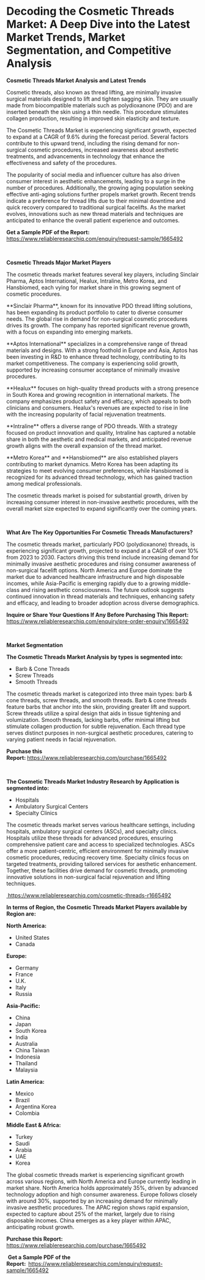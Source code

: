 <p><h1>Decoding the Cosmetic Threads Market: A Deep Dive into the Latest Market Trends, Market Segmentation, and Competitive Analysis</h1></p><p><strong>Cosmetic Threads Market Analysis and Latest Trends</strong></p>
<p><p>Cosmetic threads, also known as thread lifting, are minimally invasive surgical materials designed to lift and tighten sagging skin. They are usually made from biocompatible materials such as polydioxanone (PDO) and are inserted beneath the skin using a thin needle. This procedure stimulates collagen production, resulting in improved skin elasticity and texture.</p><p>The Cosmetic Threads Market is experiencing significant growth, expected to expand at a CAGR of 9.6% during the forecast period. Several factors contribute to this upward trend, including the rising demand for non-surgical cosmetic procedures, increased awareness about aesthetic treatments, and advancements in technology that enhance the effectiveness and safety of the procedures. </p><p>The popularity of social media and influencer culture has also driven consumer interest in aesthetic enhancements, leading to a surge in the number of procedures. Additionally, the growing aging population seeking effective anti-aging solutions further propels market growth. Recent trends indicate a preference for thread lifts due to their minimal downtime and quick recovery compared to traditional surgical facelifts. As the market evolves, innovations such as new thread materials and techniques are anticipated to enhance the overall patient experience and outcomes.</p></p>
<p><strong>Get a Sample PDF of the Report:&nbsp;</strong> <a href="https://www.reliableresearchiq.com/enquiry/request-sample/1665492?utm_campaign=3068&utm_medium=2&utm_source=Github&utm_content=ia&utm_term=13042025&utm_id=cosmetic-threads">https://www.reliableresearchiq.com/enquiry/request-sample/1665492</a></p>
<p>&nbsp;</p>
<p><strong>Cosmetic Threads Major Market Players</strong></p>
<p><p>The cosmetic threads market features several key players, including Sinclair Pharma, Aptos International, Healux, Intraline, Metro Korea, and Hansbiomed, each vying for market share in this growing segment of cosmetic procedures.</p><p>**Sinclair Pharma**, known for its innovative PDO thread lifting solutions, has been expanding its product portfolio to cater to diverse consumer needs. The global rise in demand for non-surgical cosmetic procedures drives its growth. The company has reported significant revenue growth, with a focus on expanding into emerging markets.</p><p>**Aptos International** specializes in a comprehensive range of thread materials and designs. With a strong foothold in Europe and Asia, Aptos has been investing in R&D to enhance thread technology, contributing to its market competitiveness. The company is experiencing solid growth, supported by increasing consumer acceptance of minimally invasive procedures.</p><p>**Healux** focuses on high-quality thread products with a strong presence in South Korea and growing recognition in international markets. The company emphasizes product safety and efficacy, which appeals to both clinicians and consumers. Healux's revenues are expected to rise in line with the increasing popularity of facial rejuvenation treatments.</p><p>**Intraline** offers a diverse range of PDO threads. With a strategy focused on product innovation and quality, Intraline has captured a notable share in both the aesthetic and medical markets, and anticipated revenue growth aligns with the overall expansion of the thread market.</p><p>**Metro Korea** and **Hansbiomed** are also established players contributing to market dynamics. Metro Korea has been adapting its strategies to meet evolving consumer preferences, while Hansbiomed is recognized for its advanced thread technology, which has gained traction among medical professionals.</p><p>The cosmetic threads market is poised for substantial growth, driven by increasing consumer interest in non-invasive aesthetic procedures, with the overall market size expected to expand significantly over the coming years.</p></p>
<p>&nbsp;</p>
<p><strong>What Are The Key Opportunities For Cosmetic Threads Manufacturers?</strong></p>
<p><p>The cosmetic threads market, particularly PDO (polydioxanone) threads, is experiencing significant growth, projected to expand at a CAGR of over 10% from 2023 to 2030. Factors driving this trend include increasing demand for minimally invasive aesthetic procedures and rising consumer awareness of non-surgical facelift options. North America and Europe dominate the market due to advanced healthcare infrastructure and high disposable incomes, while Asia-Pacific is emerging rapidly due to a growing middle-class and rising aesthetic consciousness. The future outlook suggests continued innovation in thread materials and techniques, enhancing safety and efficacy, and leading to broader adoption across diverse demographics.</p></p>
<p><strong>Inquire or Share Your Questions If Any Before Purchasing This Report:</strong> <a href="https://www.reliableresearchiq.com/enquiry/pre-order-enquiry/1665492?utm_campaign=3068&utm_medium=2&utm_source=Github&utm_content=ia&utm_term=13042025&utm_id=cosmetic-threads">https://www.reliableresearchiq.com/enquiry/pre-order-enquiry/1665492</a></p>
<p>&nbsp;</p>
<p><strong>Market Segmentation</strong></p>
<p><strong>The Cosmetic Threads Market Analysis by types is segmented into:</strong></p>
<p><ul><li>Barb & Cone Threads</li><li>Screw Threads</li><li>Smooth Threads</li></ul></p>
<p><p>The cosmetic threads market is categorized into three main types: barb & cone threads, screw threads, and smooth threads. Barb & cone threads feature barbs that anchor into the skin, providing greater lift and support. Screw threads utilize a spiral design that aids in tissue tightening and volumization. Smooth threads, lacking barbs, offer minimal lifting but stimulate collagen production for subtle rejuvenation. Each thread type serves distinct purposes in non-surgical aesthetic procedures, catering to varying patient needs in facial rejuvenation.</p></p>
<p><strong>Purchase this Report:&nbsp;</strong><a href="https://www.reliableresearchiq.com/purchase/1665492?utm_campaign=3068&utm_medium=2&utm_source=Github&utm_content=ia&utm_term=13042025&utm_id=cosmetic-threads">https://www.reliableresearchiq.com/purchase/1665492</a></p>
<p>&nbsp;</p>
<p><strong>The Cosmetic Threads Market Industry Research by Application is segmented into:</strong></p>
<p><ul><li>Hospitals</li><li>Ambulatory Surgical Centers</li><li>Specialty Clinics</li></ul></p>
<p><p>The cosmetic threads market serves various healthcare settings, including hospitals, ambulatory surgical centers (ASCs), and specialty clinics. Hospitals utilize these threads for advanced procedures, ensuring comprehensive patient care and access to specialized technologies. ASCs offer a more patient-centric, efficient environment for minimally invasive cosmetic procedures, reducing recovery time. Specialty clinics focus on targeted treatments, providing tailored services for aesthetic enhancement. Together, these facilities drive demand for cosmetic threads, promoting innovative solutions in non-surgical facial rejuvenation and lifting techniques.</p></p>
<p><a href="https://www.reliableresearchiq.com/cosmetic-threads-r1665492?utm_campaign=3068&utm_medium=2&utm_source=Github&utm_content=ia&utm_term=13042025&utm_id=cosmetic-threads">&nbsp;https://www.reliableresearchiq.com/cosmetic-threads-r1665492</a></p>
<p><strong>In terms of Region, the Cosmetic Threads Market Players available by Region are:</strong></p>
<p>
    <p> <strong> North America: </strong>
        <ul>
            <li>United States</li>
            <li>Canada</li>
        </ul>
        </p> 
    <p> <strong> Europe: </strong>
        <ul>
            <li>Germany</li>
            <li>France</li>
            <li>U.K.</li>
            <li>Italy</li>
            <li>Russia</li>
        </ul>
        </p> 
    <p> <strong> Asia-Pacific: </strong>
        <ul>
            <li>China</li>
            <li>Japan</li>
            <li>South Korea</li>
            <li>India</li>
            <li>Australia</li>
            <li>China Taiwan</li>
            <li>Indonesia</li>
            <li>Thailand</li>
            <li>Malaysia</li>
        </ul>
        </p> 
    <p> <strong> Latin America: </strong>
        <ul>
            <li>Mexico</li>
            <li>Brazil</li>
            <li>Argentina Korea</li>
            <li>Colombia</li>
        </ul>
        </p> 
    <p> <strong> Middle East & Africa: </strong>
        <ul>
            <li>Turkey</li>
            <li>Saudi</li>
            <li>Arabia</li>
            <li>UAE</li>
            <li>Korea</li>
        </ul>
    </p>
    </p>
<p><p>The global cosmetic threads market is experiencing significant growth across various regions, with North America and Europe currently leading in market share. North America holds approximately 35%, driven by advanced technology adoption and high consumer awareness. Europe follows closely with around 30%, supported by an increasing demand for minimally invasive aesthetic procedures. The APAC region shows rapid expansion, expected to capture about 25% of the market, largely due to rising disposable incomes. China emerges as a key player within APAC, anticipating robust growth.</p></p>
<p><strong>Purchase this Report: </strong><a href="https://www.reliableresearchiq.com/purchase/1665492?utm_campaign=3068&utm_medium=2&utm_source=Github&utm_content=ia&utm_term=13042025&utm_id=cosmetic-threads">https://www.reliableresearchiq.com/purchase/1665492</a></p>
<p>&nbsp;<strong>Get a Sample PDF of the Report:&nbsp;&nbsp;</strong><a href="https://www.reliableresearchiq.com/enquiry/request-sample/1665492?utm_campaign=3068&utm_medium=2&utm_source=Github&utm_content=ia&utm_term=13042025&utm_id=cosmetic-threads">https://www.reliableresearchiq.com/enquiry/request-sample/1665492</a></p>
<p><strong></strong></p>
<p><p></p><p></p><p></p></p>